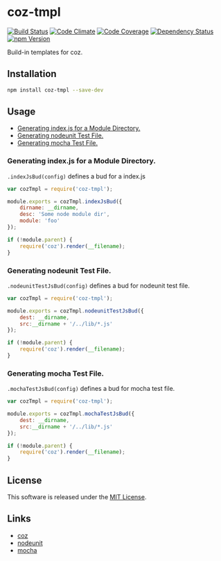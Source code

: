 coz-tmpl
==========

<!-- Badge Start -->
<a name="badges"></a>

[![Build Status][bd_travis_shield_url]][bd_travis_url]
[![Code Climate][bd_codeclimate_shield_url]][bd_codeclimate_url]
[![Code Coverage][bd_codeclimate_coverage_shield_url]][bd_codeclimate_url]
[![Dependency Status][bd_gemnasium_shield_url]][bd_gemnasium_url]
[![npm Version][bd_npm_shield_url]][bd_npm_url]

[bd_repo_url]: https://github.com/coz-repo/coz-tmpl
[bd_travis_url]: http://travis-ci.org/coz-repo/coz-tmpl
[bd_travis_shield_url]: http://img.shields.io/travis/coz-repo/coz-tmpl.svg?style=flat
[bd_license_url]: https://github.com/coz-repo/coz-tmpl/blob/master/LICENSE
[bd_codeclimate_url]: http://codeclimate.com/github/coz-repo/coz-tmpl
[bd_codeclimate_shield_url]: http://img.shields.io/codeclimate/github/coz-repo/coz-tmpl.svg?style=flat
[bd_codeclimate_coverage_shield_url]: http://img.shields.io/codeclimate/coverage/github/coz-repo/coz-tmpl.svg?style=flat
[bd_gemnasium_url]: https://gemnasium.com/coz-repo/coz-tmpl
[bd_gemnasium_shield_url]: https://gemnasium.com/coz-repo/coz-tmpl.svg
[bd_npm_url]: http://www.npmjs.org/package/coz-tmpl
[bd_npm_shield_url]: http://img.shields.io/npm/v/coz-tmpl.svg?style=flat
[bd_bower_badge_url]: https://img.shields.io/bower/v/coz-tmpl.svg?style=flat

<!-- Badge End -->


<!-- Description Start -->
<a name="description"></a>

Build-in templates for coz.

<!-- Description End -->




<!-- Sections Start -->
<a name="sections"></a>

<!-- Section from "doc/readme/01.Installation.md.hbs" Start -->

<a name="section-doc-readme-01-installation-md"></a>
Installation
-----

```bash
npm install coz-tmpl --save-dev
```

<!-- Section from "doc/readme/01.Installation.md.hbs" End -->

<!-- Section from "doc/readme/02.Usage.md.hbs" Start -->

<a name="section-doc-readme-02-usage-md"></a>
Usage
-----

+ [Generating index.js for a Module Directory.](#generating-index-js-for-a-module-directory-)
+ [Generating nodeunit Test File.](#generating-nodeunit-test-file-)
+ [Generating mocha Test File.](#generating-mocha-test-file-)


### Generating index.js for a Module Directory.

`.indexJsBud(config)` defines a bud for a index.js

```javascript
var cozTmpl = require('coz-tmpl');

module.exports = cozTmpl.indexJsBud({
    dirname: __dirname,
    desc: 'Some node module dir',
    module: 'foo'
});

if (!module.parent) {
    require('coz').render(__filename);
}
```

### Generating nodeunit Test File.

`.nodeunitTestJsBud(config)` defines a bud for nodeunit test file.

```javascript
var cozTmpl = require('coz-tmpl');

module.exports = cozTmpl.nodeunitTestJsBud({
    dest: __dirname,
    src:__dirname + '/../lib/*.js'
});

if (!module.parent) {
    require('coz').render(__filename);
}
```

### Generating mocha Test File.

`.mochaTestJsBud(config)` defines a bud for mocha test file.

```javascript
var cozTmpl = require('coz-tmpl');

module.exports = cozTmpl.mochaTestJsBud({
    dest: __dirname,
    src:__dirname + '/../lib/*.js'
});

if (!module.parent) {
    require('coz').render(__filename);
}
```

<!-- Section from "doc/readme/02.Usage.md.hbs" End -->


<!-- Sections Start -->


<!-- LICENSE Start -->
<a name="license"></a>

License
-------
This software is released under the [MIT License](https://github.com/coz-repo/coz-tmpl/blob/master/LICENSE).

<!-- LICENSE End -->


<!-- Links Start -->
<a name="links"></a>

Links
------

+ [coz](https://github.com/coz-repo/coz)
+ [nodeunit](https://github.com/caolan/nodeunit)
+ [mocha](https://github.com/mochajs/mocha)

<!-- Links End -->
